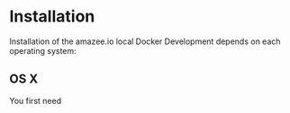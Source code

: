 # Installation
 Installation of the amazee.io local Docker Development depends on each operating system:
 
 ## OS X
  You first need 

